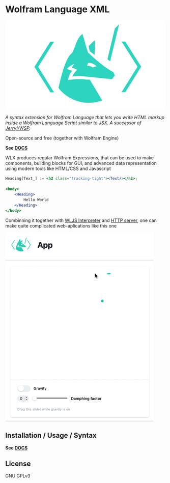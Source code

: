 # Wolfram Language XML

![](logo.png)

*A syntax extension for Wolfram Language that lets you write HTML markup inside a Wolfram Language Script similar to JSX. A successor of [JerryI/WSP](https://github.com/JerryI/wl-wsp).*

Open-source and free (together with Wolfram Engine)

__See [DOCS](https://jerryi.github.io/wljs-docs/wlx/)__

WLX produces regular Wolfram Expressions, that can be used to make components, building blocks for GUI, and advanced data representation using modern tools like HTML/CSS and Javascript

```jsx
Heading[Text_] := <h2 class="tracking-tight"><Text/></h2>;

<body>                                   
    <Heading>
        Hello World
    </Heading>
</body>
```

Combinning it together with [WLJS Interpreter](https://github.com/JerryI/wljs-interpreter) and [HTTP server](https://github.com/KirillBelovTest/HTTPHandler), one can make quite complicated web-aplications like this one

![](app.gif)

## Installation / Usage / Syntax
__See [DOCS](https://jerryi.github.io/wljs-docs/wlx/)__

## License
GNU GPLv3






